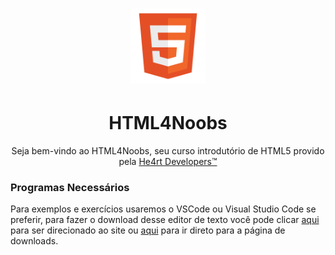 <h1 align="center">
  <img src="/images//html.png" alt="HTML Logo" width="120px">
</h1>
<h1 align="center">HTML4Noobs</h1>
<p align="center">Seja bem-vindo ao HTML4Noobs, seu curso introdutório de HTML5 provido pela <a href="https://heartdevs.com/" target="_blank">He4rt Developers&trade;</a></p>

<h3>Programas Necessários</h3>
<p>Para exemplos e exercícios usaremos o VSCode ou Visual Studio Code se preferir, para fazer o download desse editor de texto você pode clicar <a href="https://code.visualstudio.com/">aqui</a> para ser direcionado ao site ou <a href="https://code.visualstudio.com/#alt-downloads">aqui</a> para ir direto para a página de downloads.</p>
